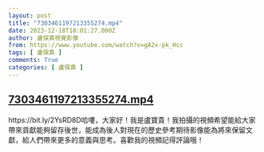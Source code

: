 ```yaml
---
layout: post
title: "7303461197213355274.mp4"
date: 2023-12-18T18:01:27.000Z
author: 盧保貴視覺影像
from: https://www.youtube.com/watch?v=gA2x-pk_Hcc
tags: [ 盧保貴 ]
comments: True
categories: [ 盧保貴 ]
---
```

<!--1702922487000-->
[7303461197213355274.mp4](https://www.youtube.com/watch?v=gA2x-pk_Hcc)
------

<div>
https://bit.ly/2YsRD8D哈嘍，大家好！我是盧寶貴！我拍攝的視頻希望能給大家帶來貢獻能夠留存後世，能成為後人對現在的歷史參考期待影像能為將來保留文獻，給人們帶來更多的意義與思考。喜歡我的視頻記得評論哦！
</div>
